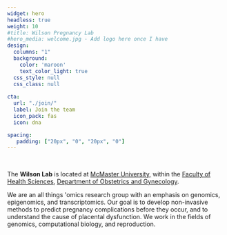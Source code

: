```yaml
---
widget: hero
headless: true
weight: 10
#title: Wilson Pregnancy Lab
#hero_media: welcome.jpg - Add logo here once I have
design:
  columns: "1"
  background:
    color: 'maroon'
    text_color_light: true
  css_style: null
  css_class: null
  
cta:
  url: "./join/"
  label: Join the team
  icon_pack: fas
  icon: dna

spacing:
   padding: ["20px", "0", "20px", "0"]
---
```

<br>

The **Wilson Lab** is located at [McMaster University,](https://www.mcmaster.ca/) within the [Faculty of Health Sciences](https://healthsci.mcmaster.ca/), [Department of Obstetrics and Gynecology](https://obsgyn.mcmaster.ca/home).

We are an all things 'omics research group with an emphasis on genomics, epigenomics, and transcriptomics. Our goal is to develop non-invasive methods to predict pregnancy complications before they occur, and to understand the cause of placental dysfunction. We work in the fields of genomics, computational biology, and reproduction.


